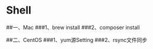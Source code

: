 # Shell

##一、Mac
###1、brew install
###2、composer install

##二、CentOS
###1、yum源Setting
###2、rsync文件同步

